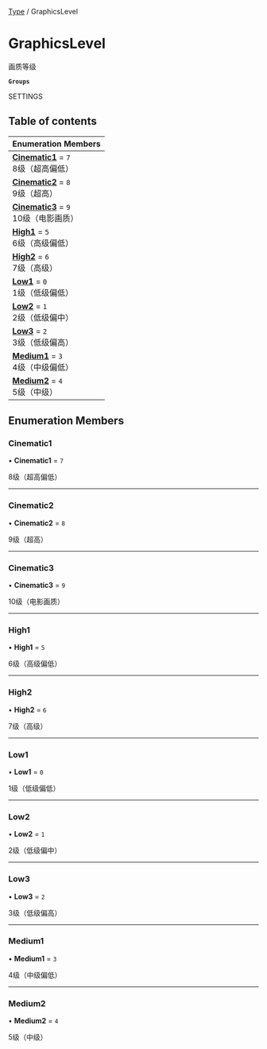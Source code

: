 [Type](../modules/Type.Type.md) / GraphicsLevel

# GraphicsLevel <Badge type="tip" text="Enumeration" /> <Score text="GraphicsLevel" />

画质等级

**`Groups`**

SETTINGS

## Table of contents

| Enumeration Members |
| :-----|
| **[Cinematic1](Type.GraphicsLevel.md#cinematic1)** = ``7`` <br> 8级（超高偏低）|
| **[Cinematic2](Type.GraphicsLevel.md#cinematic2)** = ``8`` <br> 9级（超高）|
| **[Cinematic3](Type.GraphicsLevel.md#cinematic3)** = ``9`` <br> 10级（电影画质）|
| **[High1](Type.GraphicsLevel.md#high1)** = ``5`` <br> 6级（高级偏低）|
| **[High2](Type.GraphicsLevel.md#high2)** = ``6`` <br> 7级（高级）|
| **[Low1](Type.GraphicsLevel.md#low1)** = ``0`` <br> 1级（低级偏低）|
| **[Low2](Type.GraphicsLevel.md#low2)** = ``1`` <br> 2级（低级偏中）|
| **[Low3](Type.GraphicsLevel.md#low3)** = ``2`` <br> 3级（低级偏高）|
| **[Medium1](Type.GraphicsLevel.md#medium1)** = ``3`` <br> 4级（中级偏低）|
| **[Medium2](Type.GraphicsLevel.md#medium2)** = ``4`` <br> 5级（中级）|

## Enumeration Members

### Cinematic1 <Score text="Cinematic" /> 

• **Cinematic1** = ``7``

8级（超高偏低）

___

### Cinematic2 <Score text="Cinematic" /> 

• **Cinematic2** = ``8``

9级（超高）

___

### Cinematic3 <Score text="Cinematic" /> 

• **Cinematic3** = ``9``

10级（电影画质）

___

### High1 <Score text="High" /> 

• **High1** = ``5``

6级（高级偏低）

___

### High2 <Score text="High" /> 

• **High2** = ``6``

7级（高级）

___

### Low1 <Score text="Low" /> 

• **Low1** = ``0``

1级（低级偏低）

___

### Low2 <Score text="Low" /> 

• **Low2** = ``1``

2级（低级偏中）

___

### Low3 <Score text="Low" /> 

• **Low3** = ``2``

3级（低级偏高）

___

### Medium1 <Score text="Medium" /> 

• **Medium1** = ``3``

4级（中级偏低）

___

### Medium2 <Score text="Medium" /> 

• **Medium2** = ``4``

5级（中级）
